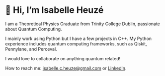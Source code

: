 # 👋 Hi, I’m Isabelle Heuzé

I am a Theoretical Physics Graduate from Trinity College Dublin, passionate about Quantum Computing.

I mainly work using Python but I have a few projects in C++. 
My Python experience includes quantum computing frameworks, such as Qiskit, Pennylane, and Perceval.

I would love to collaborate on anything quantum related!

How to reach me: isabelle.c.heuze@gmail.com or [LinkedIn](https://www.linkedin.com/in/isabelle-heuz%C3%A9-864299202/).

<!---
iheuze/iheuze is a ✨ special ✨ repository because its `README.md` (this file) appears on your GitHub profile.
You can click the Preview link to take a look at your changes.
--->

